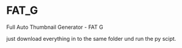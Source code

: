 # FAT_G
Full Auto Thumbnail Generator - FAT G


just download everything in to the same folder und run the py scipt.
